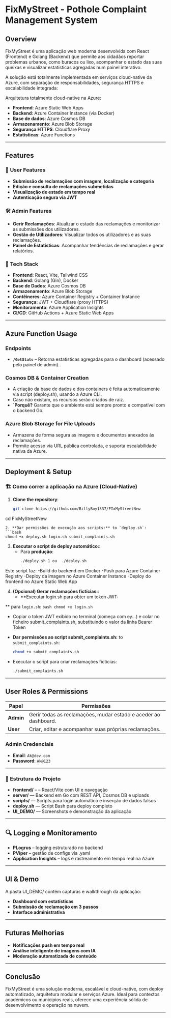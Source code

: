 # FixMyStreet - Pothole Complaint Management System

## Overview
FixMyStreet é uma aplicação web moderna desenvolvida com React (Frontend) e Golang (Backend) que permite aos cidadãos reportar problemas urbanos, como buracos ou lixo, acompanhar o estado das suas queixas e visualizar estatísticas agregadas num painel interativo.

A solução está totalmente implementada em serviços cloud-native da Azure, com separação de responsabilidades, segurança HTTPS e escalabilidade integrada:

Arquitetura totalmente cloud-native na Azure:

- **Frontend**: Azure Static Web Apps
- **Backend**: Azure Container Instance (via Docker)
- **Base de dados**: Azure Cosmos DB
- **Armazenamento**: Azure Blob Storage
- **Segurança HTTPS**: Cloudflare Proxy
- **Estatísticas**: Azure Functions

---
## Features
### 🌟 **User Features**

- **Submissão de reclamações com imagem, localização e categoria**
- **Edição e consulta de reclamações submetidas**
- **Visualização de estado em tempo real**
- **Autenticação segura via JWT**

### 🛠 **Admin Features**

- **Gerir Reclamações**: Atualizar o estado das reclamações e monitorizar as submissões dos utilizadores.
- **Gestão de Utilizadores**: Visualizar todos os utilizadores e as suas reclamações.
- **Painel de Estatísticas**: Acompanhar tendências de reclamações e gerar relatórios.

### 🚀 **Tech Stack**

- **Frontend**: React, Vite, Tailwind CSS
- **Backend**: Golang (Gin), Docker
- **Base de Dados**: Azure Cosmos DB
- **Armazenamento**: Azure Blob Storage
- **Contêineres**: Azure Container Registry + Container Instance
- **Segurança**: JWT + Cloudflare (proxy HTTPS)
- **Monitoramento**: Azure Application Insights
- **CI/CD**: GitHub Actions + Azure Static Web Apps


---
## Azure Function Usage
### **Endpoints**
- **`/GetStats`** – Retorna estatísticas agregadas para o dashboard (acessado pelo painel de admin)..

### **Cosmos DB & Container Creation**
- A criação da base de dados e dos containers é feita automaticamente via script (deploy.sh), usando a Azure CLI.
- Caso não existam, os recursos serão criados de raiz.
- **`Porquê?** Garante que o ambiente está sempre pronto e compatível com o backend Go.

### **Azure Blob Storage for File Uploads**
- Armazena de forma segura as imagens e documentos anexados às reclamações.
- Permite acesso via URL pública controlada, e suporta escalabilidade nativa da Azure.

---
## Deployment & Setup
### 🏗 **Como correr a aplicação na Azure (Cloud-Native)**
1. **Clone the repository**:
   ```bash
   git clone https://github.com/BillyBoy1337/FIxMyStreetNew
cd FIxMyStreetNew
   ```
2. **Dar permissões de execução aos scripts:** to `deploy.sh`:
   ```bash
  chmod +x deploy.sh login.sh submit_complaints.sh
   ```
3. **Executar o script de deploy automático:**:
   - Para **produção**:
     ```bash
     ./deploy.sh 1 ou  ./deploy.sh
     ```  
 Este script faz:
-Build do backend em Docker
-Push para Azure Container Registry
-Deploy da imagem no Azure Container Instance
-Deploy do frontend no Azure Static Web App

4. **(Opcional) Gerar reclamações fictícias:**:
   - **Executar login.sh para obter um token JWT:

** para `login.sh`:
     ```bash
     chmod +x login.sh
     ```
   - Copiar o token JWT exibido no terminal (começa com ey...)
e colar no ficheiro submit_complaints.sh, substituindo o valor da linha Bearer Token
     
   - **Dar permissões ao script submit_complaints.sh:** to `submit_complaints.sh`:
     ```bash
     chmod +x submit_complaints.sh
     ```
   - Executar o script para criar reclamações fictícias:
     ```bash
     ./submit_complaints.sh
     ```

---
## User Roles & Permissions
| Papel  | Permissões |
|--------|------------------------------------------------------------------|
| **Admin** | Gerir todas as reclamações, mudar estado e aceder ao dashboard. |
| **User** | Criar, editar e acompanhar suas próprias reclamações. |

### **Admin Credenciais**
- **Email**: `Ak@dev.com`
- **Password**: `Ak@123`

---

### **📁 Estrutura do Projeto**
- **frontend/** – – React/Vite com UI e navegação
- **server/** –– Backend em Go com REST API, Cosmos DB e uploads
- **scripts/** –– Scripts para login automático e inserção de dados falsos
- **deploy.sh** –– Script Bash para deploy completo
- **UI_DEMO/** –– Screenshots e demonstração da aplicação

---

## 🔍 Logging e Monitoramento
- **PLogrus** – logging estruturado no backend
- **PViper** – gestão de configs via .yaml
- **Application Insights** – logs e rastreamento em tempo real na Azure

---

## UI & Demo  
A pasta UI_DEMO/ contém capturas e walkthrough da aplicação:

- **Dashboard com estatísticas**
- **Submissão de reclamação em 3 passos**
- **Interface administrativa**

---
## Futuras Melhorias
- **Notificações push em tempo real**
- **Análise inteligente de imagens com IA**
- **Moderação automatizada de conteúdo**

---
## Conclusão
FixMyStreet é uma solução moderna, escalável e cloud-native, com deploy automatizado, arquitetura modular e serviços Azure. Ideal para contextos académicos ou municípios reais, oferece uma experiência sólida de desenvolvimento e operação na nuvem.

---
